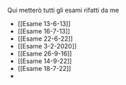 
Qui metterò tutti gli esami rifatti da me
- [[Esame 13-6-13]]
- [[Esame 16-7-13]]
- [[Esame 22-6-22]]
- [[Esame 3-2-2020]]
- [[Esame 26-9-16]]
- [[Esame 14-9-22]]
- [[Esame 18-7-22]]
- 
